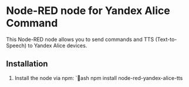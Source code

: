 ﻿# Node-RED node for Yandex Alice Command

This Node-RED node allows you to send commands and TTS (Text-to-Speech) to Yandex Alice devices.

## Installation

1. Install the node via npm:
   `ash
   npm install node-red-yandex-alice-tts
